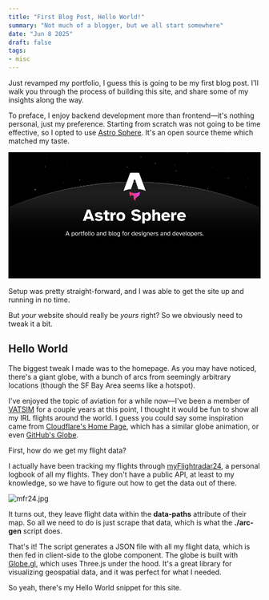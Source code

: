 ```yaml
---
title: "First Blog Post, Hello World!"
summary: "Not much of a blogger, but we all start somewhere"
date: "Jun 8 2025"
draft: false
tags:
- misc
---
```


Just revamped my portfolio, I guess this is going to be my first blog post. I'll walk you through the process of building this site, and share some of my insights along the way.

To preface, I enjoy backend development more than frontend—it's nothing personal, just my preference. Starting from scratch was not going to be time effective, so I opted to use [Astro Sphere](https://github.com/markhorn-dev/astro-sphere). It's an open source theme which matched my taste.

![astro.jpg](../../../../public/assets/astro.jpg)

Setup was pretty straight-forward, and I was able to get the site up and running in no time. 

But *your* website should really be *yours* right? So we obviously need to tweak it a bit.

## Hello World

The biggest tweak I made was to the homepage. As you may have noticed, there's a giant globe, with a bunch of arcs from seemingly arbitrary locations (though the SF Bay Area seems like a hotspot). 

I've enjoyed the topic of aviation for a while now—I've been a member of [VATSIM](https://vatsim.net) for a couple years at this point, I thought it would be fun to show all my IRL flights around the world. I guess you could say some inspiration came from [Cloudflare's Home Page](https://cloudflare.com), which has a similar globe animation, or even [GitHub's Globe](https://github.com/globe).

First, how do we get my flight data?

I actually have been tracking my flights through [myFlightradar24](https://my.flightradar24.com/), a personal logbook of all my flights. They don't have a public API, at least to my knowledge, so we have to figure out how to get the data out of there.

![mfr24.jpg](/assets/mfr24.jpg)

It turns out, they leave flight data within the **data-paths** attribute of their map. So all we need to do is just scrape that data, which is what the **./arc-gen** script does.

That's it! The script generates a JSON file with all my flight data, which is then fed in client-side to the globe component. The globe is built with [Globe.gl](https://globe.gl), which uses Three.js under the hood. It's a great library for visualizing geospatial data, and it was perfect for what I needed.

So yeah, there's my Hello World snippet for this site.